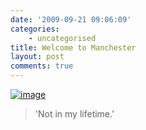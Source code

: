 ```yaml
---
date: '2009-09-21 09:06:09'
categories:
    - uncategorised
title: Welcome to Manchester
layout: post
comments: true
---
```


[![image](http://lh5.ggpht.com/_l2uGy1RGCiE/Srcy5PSx4vI/AAAAAAAABb4/ZGu6hsBol2Y/s400/Welcome.jpg)](http://picasaweb.google.com/lh/photo/f0vU6u96xLG0A5KeCVRDOA?feat=embedwebsite)
> 'Not in my lifetime.'

